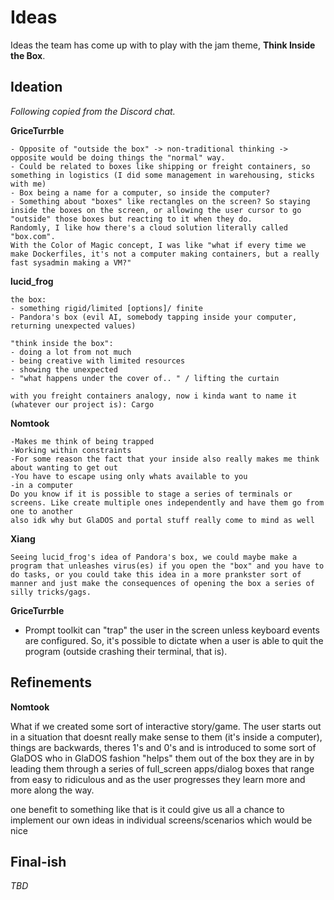 # Ideas

Ideas the team has come up with to play with the jam theme, **Think Inside the Box**.

## Ideation

_Following copied from the Discord chat._

**GriceTurrble**

```
- Opposite of "outside the box" -> non-traditional thinking -> opposite would be doing things the "normal" way.
- Could be related to boxes like shipping or freight containers, so something in logistics (I did some management in warehousing, sticks with me)
- Box being a name for a computer, so inside the computer?
- Something about "boxes" like rectangles on the screen? So staying inside the boxes on the screen, or allowing the user cursor to go "outside" those boxes but reacting to it when they do.
Randomly, I like how there's a cloud solution literally called "box.com".
With the Color of Magic concept, I was like "what if every time we make Dockerfiles, it's not a computer making containers, but a really fast sysadmin making a VM?"
```

**lucid_frog**

```
the box:
- something rigid/limited [options]/ finite
- Pandora's box (evil AI, somebody tapping inside your computer, returning unexpected values)

"think inside the box":
- doing a lot from not much
- being creative with limited resources
- showing the unexpected
- "what happens under the cover of.. " / lifting the curtain

with you freight containers analogy, now i kinda want to name it (whatever our project is): Cargo
```

**Nomtook**

```
-Makes me think of being trapped
-Working within constraints
-For some reason the fact that your inside also really makes me think about wanting to get out
-You have to escape using only whats available to you
-in a computer
Do you know if it is possible to stage a series of terminals or screens. Like create multiple ones independently and have them go from one to another
also idk why but GlaDOS and portal stuff really come to mind as well
```

**Xiang**

```
Seeing lucid_frog's idea of Pandora's box, we could maybe make a program that unleashes virus(es) if you open the "box" and you have to do tasks, or you could take this idea in a more prankster sort of manner and just make the consequences of opening the box a series of silly tricks/gags.
```

**GriceTurrble**

- Prompt toolkit can "trap" the user in the screen unless keyboard events are configured. So, it's possible to dictate when a user is able to quit the program (outside crashing their terminal, that is).

## Refinements

**Nomtook**

What if we created some sort of interactive story/game. The user starts out in a situation that doesnt really make sense to them (it's inside a computer), things are backwards, theres 1's and 0's and is introduced to some sort of GlaDOS who in GlaDOS fashion "helps" them out of the box they are in by leading them through a series of full_screen apps/dialog boxes that range from easy to ridiculous and as the user progresses they learn more and more along the way.

one benefit to something like that is it could give us all a chance to implement our own ideas in individual screens/scenarios which would be nice

## Final-ish

*TBD*
